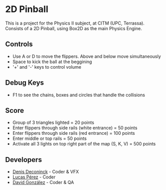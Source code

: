 # 2D Pinball
This is a project for the Physics II subject, at CITM (UPC, Terrassa).
Consists of a 2D Pinball, using Box2D as the main Physics Engine.

## Controls
- Use A or D to move the flippers. Above and below move simultaneously 
- Space to kick the ball at the beggining
- '+' and '-' keys to control volume

## Debug Keys
- F1 to see the chains, boxes and circles that handle the collisions

## Score
- Group of 3 triangles lighted = 20 points
- Enter flippers through side rails (white entrance) = 50 points
- Enter flippers through side rails (red entrance) = 100 points
- Enter middle or top rails = 50 points
- Activate all 3 lights  on top right part of the map (S, K, V) = 500 points

## Developers
- [Denis Deconinck](https://github.com/Denisdrk6) - Coder & VFX
- [Lucas Pérez](https://github.com/LucasPG14) - Coder
- [David González](https://github.com/MagiX7) - Coder & QA
